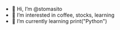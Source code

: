 - 👋 Hi, I’m @stomasito
- 👀 I’m interested in coffee, stocks, learning
- 🌱 I’m currently learning print("Python")

<!---
stomasito/stomasito is a ✨ special ✨ repository because its `README.md` (this file) appears on your GitHub profile.
You can click the Preview link to take a look at your changes.
--->

